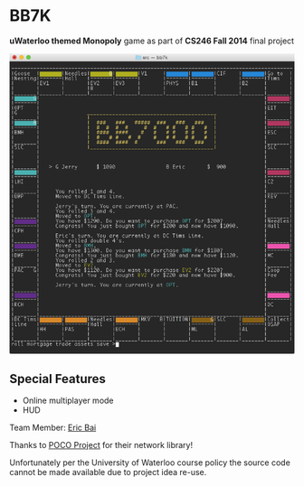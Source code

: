 BB7K
====

**uWaterloo themed Monopoly** game as part of **CS246 Fall 2014** final project

![BB7K](front/splash.png)

## Special Features
- Online multiplayer mode
- HUD

Team Member: [Eric Bai](https://github.com/baieric)

Thanks to [POCO Project](http://pocoproject.org/) for their network library!

Unfortunately per the University of Waterloo course policy the source code cannot be made available due to project idea re-use.
